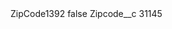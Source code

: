 <?xml version="1.0" encoding="UTF-8"?>
<CustomMetadata xmlns="http://soap.sforce.com/2006/04/metadata" xmlns:xsi="http://www.w3.org/2001/XMLSchema-instance" xmlns:xsd="http://www.w3.org/2001/XMLSchema">
    <label>ZipCode1392</label>
    <protected>false</protected>
    <values>
        <field>Zipcode__c</field>
        <value xsi:type="xsd:string">31145</value>
    </values>
</CustomMetadata>
